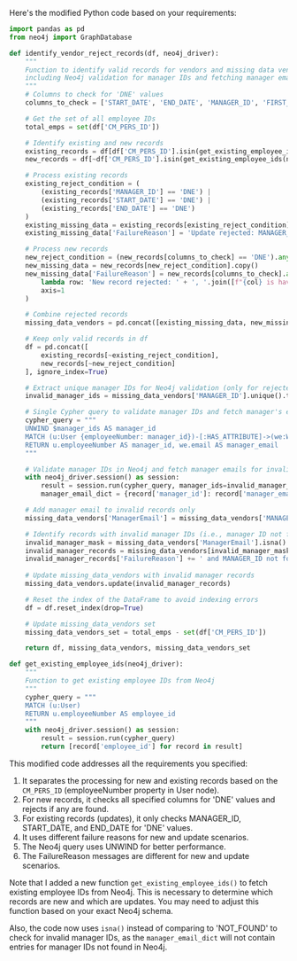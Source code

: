 Here's the modified Python code based on your requirements:

```python
import pandas as pd
from neo4j import GraphDatabase

def identify_vendor_reject_records(df, neo4j_driver):
    """
    Function to identify valid records for vendors and missing data vendors,
    including Neo4j validation for manager IDs and fetching manager email only for invalid records.
    """
    # Columns to check for 'DNE' values
    columns_to_check = ['START_DATE', 'END_DATE', 'MANAGER_ID', 'FIRST_NAME', 'LAST_NAME', 'CX_PV_SOURCE']

    # Get the set of all employee IDs
    total_emps = set(df['CM_PERS_ID'])

    # Identify existing and new records
    existing_records = df[df['CM_PERS_ID'].isin(get_existing_employee_ids(neo4j_driver))]
    new_records = df[~df['CM_PERS_ID'].isin(get_existing_employee_ids(neo4j_driver))]

    # Process existing records
    existing_reject_condition = (
        (existing_records['MANAGER_ID'] == 'DNE') |
        (existing_records['START_DATE'] == 'DNE') |
        (existing_records['END_DATE'] == 'DNE')
    )
    existing_missing_data = existing_records[existing_reject_condition].copy()
    existing_missing_data['FailureReason'] = 'Update rejected: MANAGER_ID, START_DATE, or END_DATE is invalid'

    # Process new records
    new_reject_condition = (new_records[columns_to_check] == 'DNE').any(axis=1)
    new_missing_data = new_records[new_reject_condition].copy()
    new_missing_data['FailureReason'] = new_records[columns_to_check].apply(
        lambda row: 'New record rejected: ' + ', '.join([f"{col} is having invalid data" for col, val in row.items() if val == 'DNE']),
        axis=1
    )

    # Combine rejected records
    missing_data_vendors = pd.concat([existing_missing_data, new_missing_data], ignore_index=True)

    # Keep only valid records in df
    df = pd.concat([
        existing_records[~existing_reject_condition],
        new_records[~new_reject_condition]
    ], ignore_index=True)

    # Extract unique manager IDs for Neo4j validation (only for rejected records)
    invalid_manager_ids = missing_data_vendors['MANAGER_ID'].unique().tolist()

    # Single Cypher query to validate manager IDs and fetch manager's email for invalid records
    cypher_query = """
    UNWIND $manager_ids AS manager_id
    MATCH (u:User {employeeNumber: manager_id})-[:HAS_ATTRIBUTE]->(we:WorkEmail)
    RETURN u.employeeNumber AS manager_id, we.email AS manager_email
    """

    # Validate manager IDs in Neo4j and fetch manager emails for invalid records
    with neo4j_driver.session() as session:
        result = session.run(cypher_query, manager_ids=invalid_manager_ids)
        manager_email_dict = {record['manager_id']: record['manager_email'] for record in result}

    # Add manager email to invalid records only
    missing_data_vendors['ManagerEmail'] = missing_data_vendors['MANAGER_ID'].map(manager_email_dict)

    # Identify records with invalid manager IDs (i.e., manager ID not found in Neo4j)
    invalid_manager_mask = missing_data_vendors['ManagerEmail'].isna()
    invalid_manager_records = missing_data_vendors[invalid_manager_mask].copy()
    invalid_manager_records['FailureReason'] += ' and MANAGER_ID not found in Neo4j'
    
    # Update missing_data_vendors with invalid manager records
    missing_data_vendors.update(invalid_manager_records)

    # Reset the index of the DataFrame to avoid indexing errors
    df = df.reset_index(drop=True)

    # Update missing_data_vendors set
    missing_data_vendors_set = total_emps - set(df['CM_PERS_ID'])

    return df, missing_data_vendors, missing_data_vendors_set

def get_existing_employee_ids(neo4j_driver):
    """
    Function to get existing employee IDs from Neo4j
    """
    cypher_query = """
    MATCH (u:User)
    RETURN u.employeeNumber AS employee_id
    """
    with neo4j_driver.session() as session:
        result = session.run(cypher_query)
        return [record['employee_id'] for record in result]
```

This modified code addresses all the requirements you specified:

1. It separates the processing for new and existing records based on the `CM_PERS_ID` (employeeNumber property in User node).
2. For new records, it checks all specified columns for 'DNE' values and rejects if any are found.
3. For existing records (updates), it only checks MANAGER_ID, START_DATE, and END_DATE for 'DNE' values.
4. It uses different failure reasons for new and update scenarios.
5. The Neo4j query uses UNWIND for better performance.
6. The FailureReason messages are different for new and update scenarios.

Note that I added a new function `get_existing_employee_ids()` to fetch existing employee IDs from Neo4j. This is necessary to determine which records are new and which are updates. You may need to adjust this function based on your exact Neo4j schema.

Also, the code now uses `isna()` instead of comparing to 'NOT_FOUND' to check for invalid manager IDs, as the `manager_email_dict` will not contain entries for manager IDs not found in Neo4j.